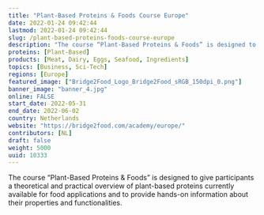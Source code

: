 ```yaml
---
title: "Plant-Based Proteins & Foods Course Europe"
date: 2022-01-24 09:42:44
lastmod: 2022-01-24 09:42:44
slug: /plant-based-proteins-foods-course-europe
description: "The course “Plant-Based Proteins & Foods” is designed to give participants a theoretical and practical overview of plant-based proteins currently available for food applications and to provide hands-on information about their properties and functionalities."
proteins: [Plant-Based]
products: [Meat, Dairy, Eggs, Seafood, Ingredients]
topics: [Business, Sci-Tech]
regions: [Europe]
featured_image: ["Bridge2Food_Logo_Bridge2Food_sRGB_150dpi_0.png"]
banner_image: "banner_4.jpg"
online: FALSE
start_date: 2022-05-31
end_date: 2022-06-02
country: Netherlands
website: "https://bridge2food.com/academy/europe/"
contributors: [NL]
draft: false
weight: 5000
uuid: 10333
---
```

<p>The course “Plant-Based Proteins & Foods” is designed to give participants a theoretical and practical overview of plant-based proteins currently available for food applications and to provide hands-on information about their properties and functionalities.</p>
